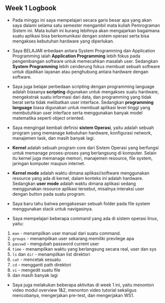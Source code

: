 ## Week 1 Logbook

- Pada minggu ini saya mempelajari secara garis besar apa yang akan saya dalami selama satu semester mengambil mata kuliah Pemrograman Sistem ini. Mata kuliah ini kurang lebihnya akan mengajarkan bagaimana suatu aplikasi bisa berkomunikasi dengan sistem operasi serta bisa mengakses kebutuhan hardware yang diperlukan.

- Saya BELAJAR erbedaan antara System Programming dan Application Programming ialah **Application Programming** lebih fokus pada pengembangan software untuk memecahkan masalah user. Sedangkan **System Programming** lebih cenderung fokus membuat sebuah software untuk dijadikan layanan atau penghubung antara hardware dengan software.

- Saya juga belajar perbedaan scripting dengan programming language adalah biasanya **scripting** digunakan untuk mengakses suatu hardware, mengekstrak suatu informasi dari data, dan programming yang tidak berat serta tidak melibatkan user interface. Sedangkan **programming language** biasa digunakan untuk membuat aplikasi level tinggi yang membutuhkan user interface serta menggunakan banyak model matematika seperti object oriented.

- Saya mengingat kembali definisi **sistem Operasi**, yaitu adalah sebuah program yang memanage kebutuhan hardware, konfigurasi network, manajemen task, dan masih banyak lagi.

- **Kernel** adalah sebuah program core dari Sistem Operasi yang berfungsi untuk memanage proses-proses yang berlangsung di komputer. Selain itu kernel juga memanage memori, manajemen resource, file system, jaringan komputer maupun internet.

- **Kernel mode** adalah waktu dimana aplikasi/software menggunakan resource yang ada di kernel, dalam konteks ini adalah hardware. Sedangkan **user mode** adalah waktu dimana aplikasi sedang menggunakan resource aplikasi tersebut, misalnya interaksi user dengan button pada suatu program.

- Saya baru tahu bahwa pengaksesan sebuah folder pada file system menggunakan stack untuk navigasinya.

- Saya mempelajari beberapa command yang ada di sistem operasi linux, yaitu:
1. `man` - menampilkan user manual dari suatu command.
2. `groups` - menampilkan user sekarang memiliki previlege apa
3. `passwd` - mengubah password current user
4. `time` - menampilkan waktu yang berlangsung secara real, user dan sys
5. `ls` dan `dir` - menampilkan list direktori
6. `cat` - mencetak sesuatu
7. `cd` - mengganti path direktori
8. `vi` - mengedit suatu file
9. dan masih banyak lagi

- Saya juga melakukan beberapa aktivitas di week 1 ini, yaitu menonton video modul overview 1&2, menonton video tutorial sekaligus mencobanya, mengerjakan pre-test, dan mengerjakan WS1.
